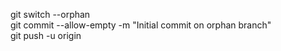git switch --orphan    
git commit --allow-empty -m "Initial commit on orphan branch"   
git push -u origin    